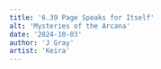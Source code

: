 ```yaml
---
title: '6.39 Page Speaks for Itself'
alt: 'Mysteries of the Arcana'
date: '2024-10-03'
author: 'J Gray'
artist: 'Keira'
---
```

